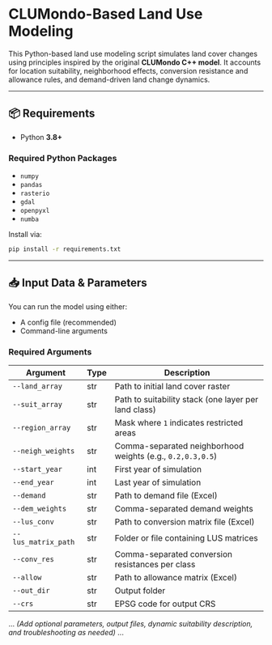 # CLUMondo-Based Land Use Modeling

This Python-based land use modeling script simulates land cover changes using principles inspired by the original **CLUMondo C++ model**. It accounts for location suitability, neighborhood effects, conversion resistance and allowance rules, and demand-driven land change dynamics.

---

## 📦 Requirements

- Python **3.8+**

### Required Python Packages

- `numpy`
- `pandas`
- `rasterio`
- `gdal`
- `openpyxl`
- `numba`

Install via:

```bash
pip install -r requirements.txt
```

---

## 📥 Input Data & Parameters

You can run the model using either:

- A config file (recommended)
- Command-line arguments

### Required Arguments

| Argument | Type | Description |
|----------|------|-------------|
| `--land_array` | str | Path to initial land cover raster |
| `--suit_array` | str | Path to suitability stack (one layer per land class) |
| `--region_array` | str | Mask where `1` indicates restricted areas |
| `--neigh_weights` | str | Comma-separated neighborhood weights (e.g., `0.2,0.3,0.5`) |
| `--start_year` | int | First year of simulation |
| `--end_year` | int | Last year of simulation |
| `--demand` | str | Path to demand file (Excel) |
| `--dem_weights` | str | Comma-separated demand weights |
| `--lus_conv` | str | Path to conversion matrix file (Excel) |
| `--lus_matrix_path` | str | Folder or file containing LUS matrices |
| `--conv_res` | str | Comma-separated conversion resistances per class |
| `--allow` | str | Path to allowance matrix (Excel) |
| `--out_dir` | str | Output folder |
| `--crs` | str | EPSG code for output CRS |

... *(Add optional parameters, output files, dynamic suitability description, and troubleshooting as needed)* ...
